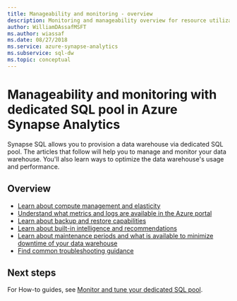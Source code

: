 ```yaml
---
title: Manageability and monitoring - overview
description: Monitoring and manageability overview for resource utilization, log and query activity, recommendations, and data protection (backup and restore) with dedicated SQL pool in Azure Synapse Analytics.
author: WilliamDAssafMSFT
ms.author: wiassaf
ms.date: 08/27/2018
ms.service: azure-synapse-analytics
ms.subservice: sql-dw
ms.topic: conceptual
---
```


# Manageability and monitoring with dedicated SQL pool in Azure Synapse Analytics

Synapse SQL allows you to provision a data warehouse via dedicated SQL pool. The articles that follow will help you to manage and monitor your data warehouse. You'll also learn ways to optimize the data warehouse's usage and performance.

## Overview

* [Learn about compute management and elasticity](sql-data-warehouse-manage-compute-overview.md)
* [Understand what metrics and logs are available  in the Azure portal](sql-data-warehouse-concept-resource-utilization-query-activity.md)
* [Learn about  backup and restore capabilities](backup-and-restore.md)
* [Learn about built-in intelligence and recommendations](sql-data-warehouse-concept-recommendations.md)
* [Learn about maintenance periods and what is available to minimize downtime of your data warehouse](maintenance-scheduling.md)
* [Find common troubleshooting guidance](sql-data-warehouse-troubleshoot.md)


## Next steps
For How-to guides, see [Monitor and tune your dedicated SQL pool](sql-data-warehouse-manage-monitor.md).
